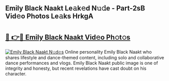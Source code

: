 ## Emily Black Naakt Le𝚊k𝚎d N𝚞𝚍e - Part-2sB Vid𝚎o Photos Le𝚊ks HrkgA

# <h2><a href="http://fb2qxp6.evod.top/?m=Emily+Black+Naakt">🔗 👉🔴 Emily Black Naakt Vid𝚎o Ph𝚘t𝚘s</a></h2>

[![Emily Black Naakt N𝚞d𝚎s](https://i.imgur.com/8V9OHl7.gif)](http://fb2qxp6.evod.top/?m=Emily+Black+Naakt)
Online personality Emily Black Naakt who shares lifestyle and dance-themed content, including solo and collaborative dance performances and vlogs. Emily Black Naakt public image is one of integrity and honesty, but recent revelations have cast doubt on his character. 
